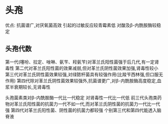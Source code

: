 # 头孢
优点:
抗菌谱广,对厌氧菌高效
引起的过敏反应较青霉素低
对酸及β-内酰胺酶较稳定
## 头孢代数
第一代(噻吩、拉定、唑啉、氨苄、羟氨苄)对革兰氏阳性菌强于后几代,有一定肾毒性
第二代对革兰氏阳性菌的效果减弱,但对革兰氏阴性菌效果加强,肾毒性较小
第三代对革兰氏阴性菌效果较强,对绿脓杆菌具有较强作用(比羧苄西林强,但口服无作用)
第四代除对革兰氏阴性菌效果较强外,抗菌谱更广,对β-内酰胺酶高度稳定,血浆半衰期较长,无肾毒性

头孢菌素类对β-内酰胺酶一代比一代稳定
对肾毒性一代比一代低
前三代头孢类药物对革兰氏阳性菌的抗菌力一代不如一代,而对革兰氏阴性菌的抗菌力一代比一代强
第四代对革兰氏阳性菌、阴性菌的抗菌力都较强
个别第三代和第四代能透入脑脊液